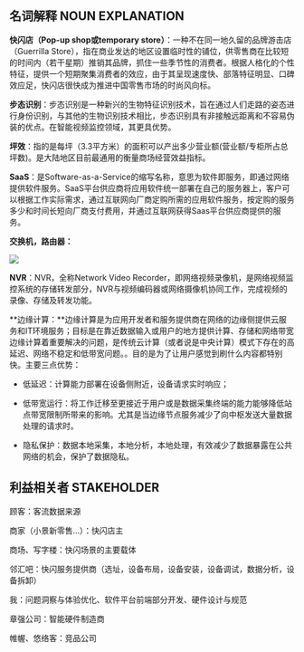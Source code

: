 
## 名词解释 NOUN EXPLANATION

**快闪店（Pop-up shop或temporary store）**：一种不在同一地久留的品牌游击店（Guerrilla Store），指在商业发达的地区设置临时性的铺位，供零售商在比较短的时间内（若干星期）推销其品牌，抓住一些季节性的消费者。根据人格化的个性特征，提供一个短期聚集消费者的效应，由于其呈现速度快、部落特征明显、口碑效应足，快闪店很快成为推进中国零售市场的时尚风向标。

**步态识别**：步态识别是一种新兴的生物特征识别技术，旨在通过人们走路的姿态进行身份识别，与其他的生物识别技术相比，步态识别具有非接触远距离和不容易伪装的优点。在智能视频监控领域，其更具优势。

**坪效**：指的是每坪（3.3平方米）的面积可以产出多少营业额(营业额/专柜所占总坪数)。是大陆地区目前最通用的衡量商场经营效益指标。

**SaaS**：是Software-as-a-Service的缩写名称，意思为软件即服务，即通过网络提供软件服务。SaaS平台供应商将应用软件统一部署在自己的服务器上，客户可以根据工作实际需求，通过互联网向厂商定购所需的应用软件服务，按定购的服务多少和时间长短向厂商支付费用，并通过互联网获得Saas平台供应商提供的服务。


**交换机，路由器：**

![](https://tcs.teambition.net/storage/311z92051b8d9c1eb04412e90bd1e3e78f5c?Signature=eyJhbGciOiJIUzI1NiIsInR5cCI6IkpXVCJ9.eyJBcHBJRCI6IjU5Mzc3MGZmODM5NjMyMDAyZTAzNThmMSIsIl9hcHBJZCI6IjU5Mzc3MGZmODM5NjMyMDAyZTAzNThmMSIsIl9vcmdhbml6YXRpb25JZCI6IiIsImV4cCI6MTYyNzk4ODk1MCwiaWF0IjoxNjI3Mzg0MTUwLCJyZXNvdXJjZSI6Ii9zdG9yYWdlLzMxMXo5MjA1MWI4ZDljMWViMDQ0MTJlOTBiZDFlM2U3OGY1YyJ9.KkrPIiH1fLlY_HRDtfgeo0mSQma99op1gRUz_1LI74Y&download=image.png "")

**NVR**：NVR，全称Network Video Recorder，即网络视频录像机，是网络视频监控系统的存储转发部分，NVR与视频编码器或网络摄像机协同工作，完成视频的录像、存储及转发功能。

**边缘计算：**边缘计算是为应用开发者和服务提供商在网络的边缘侧提供云服务和IT环境服务；目标是在靠近数据输入或用户的地方提供计算、存储和网络带宽边缘计算着重要解决的问题，是传统云计算（或者说是中央计算）模式下存在的高延迟、网络不稳定和低带宽问题。。目的是为了让用户感觉到刷什么内容都特别快。主要三点优势：

- 低延迟：计算能力部署在设备侧附近，设备请求实时响应；

- 低带宽运行：将工作迁移至更接近于用户或是数据采集终端的能力能够降低站点带宽限制所带来的影响。尤其是当边缘节点服务减少了向中枢发送大量数据处理的请求时。

- 隐私保护：数据本地采集，本地分析，本地处理，有效减少了数据暴露在公共网络的机会，保护了数据隐私。





## 利益相关者 STAKEHOLDER

顾客：客流数据来源

商家（小景新零售...）：快闪店主

商场、写字楼：快闪场景的主要载体

邻汇吧：快闪服务提供商（选址，设备布局，设备安装，设备调试，数据分析，设备拆卸）

我：问题洞察与体验优化、软件平台前端部分开发、硬件设计与规范

章强公司：智能硬件制造商

帷幄、悠络客：竞品公司



